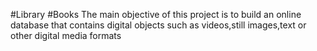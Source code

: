 #Library
#Books
The main objective of this project is to build an online database that contains digital objects such as videos,still images,text or other digital media formats
